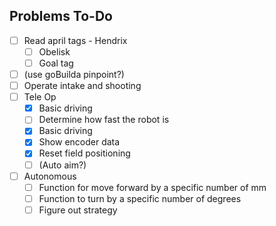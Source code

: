
## Problems To-Do

- [ ] Read april tags - Hendrix
    - [ ] Obelisk
    - [ ] Goal tag
- [ ] (use goBuilda pinpoint?)
- [ ] Operate intake and shooting
- [ ] Tele Op
  - [x] Basic driving
  - [ ] Determine how fast the robot is
  - [x] Basic driving
  - [x] Show encoder data
  - [x] Reset field positioning
  - [ ] (Auto aim?)
- [ ] Autonomous
    - [ ] Function for move forward by a specific number of mm
    - [ ] Function to turn by a specific number of degrees
    - [ ] Figure out strategy
